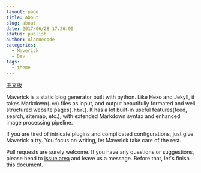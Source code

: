 ```yaml
---
layout: page
title: About
slug: about
date: 2017/06/28 17:26:00
status: publish
author: AlanDecode
categories: 
  - Maverick
  - Dev
tags: 
  - theme
---
```


[中文版](https://ji-siqi.github.io/about-zh-CN/)


Maverick is a static blog generator built with python. Like Hexo and Jekyll, it takes Markdown(`.md`) files as input, and output beautifully formated and well structured website pages(`.html`). It has a lot built-in useful features(feed, search, sitemap, etc.), with extended Markdown syntax and enhanced image processing pipeline.

If you are tired of intricate plugins and complicated configurations, just give Maverick a try. You focus on writing, let Maverick take care of the rest.

Pull requests are surely welcome. If you have any questions or suggestions, please head to [issue area](https://github.com/Ji-Siqi/Ji-Siqi.github.io/issues) and leave us a message. Before that, let's finish this document.

